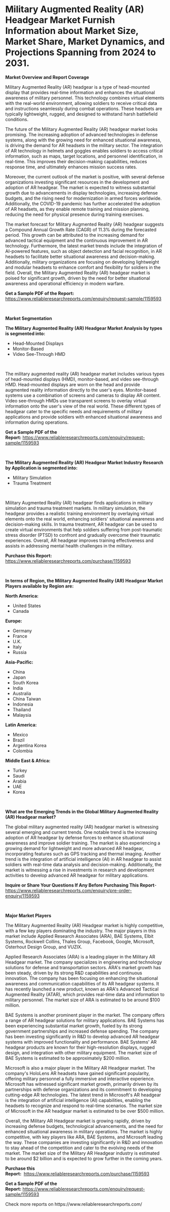 <p><h1>Military Augmented Reality (AR) Headgear Market Furnish Information about Market Size, Market Share, Market Dynamics, and Projections Spanning from 2024 to 2031.</h1></p><p><strong>Market Overview and Report Coverage</strong></p>
<p><p>Military Augmented Reality (AR) headgear is a type of head-mounted display that provides real-time information and enhances the situational awareness of military personnel. This technology combines virtual elements with the real-world environment, allowing soldiers to receive critical data and instructions seamlessly during combat operations. These headsets are typically lightweight, rugged, and designed to withstand harsh battlefield conditions.</p><p>The future of the Military Augmented Reality (AR) headgear market looks promising. The increasing adoption of advanced technologies in defense systems, along with the growing need for enhanced situational awareness, is driving the demand for AR headsets in the military sector. The integration of AR technology in helmets and goggles enables soldiers to access critical information, such as maps, target locations, and personnel identification, in real-time. This improves their decision-making capabilities, reduces response time, and ultimately enhances mission success rates.</p><p>Moreover, the current outlook of the market is positive, with several defense organizations investing significant resources in the development and adoption of AR headgear. The market is expected to witness substantial growth due to advancements in display technologies, increasing defense budgets, and the rising need for modernization in armed forces worldwide. Additionally, the COVID-19 pandemic has further accelerated the adoption of AR headsets, as they enable remote training and mission planning, reducing the need for physical presence during training exercises.</p><p>The market forecast for Military Augmented Reality (AR) headgear suggests a Compound Annual Growth Rate (CAGR) of 11.3% during the forecasted period. This growth can be attributed to the increasing demand for advanced tactical equipment and the continuous improvement in AR technology. Furthermore, the latest market trends include the integration of AI-powered features, such as object detection and facial recognition, in AR headsets to facilitate better situational awareness and decision-making. Additionally, military organizations are focusing on developing lightweight and modular headsets to enhance comfort and flexibility for soldiers in the field. Overall, the Military Augmented Reality (AR) headgear market is poised for significant growth, driven by the need for better situational awareness and operational efficiency in modern warfare.</p></p>
<p><strong>Get a Sample PDF of the Report:</strong> <a href="https://www.reliableresearchreports.com/enquiry/request-sample/1159593">https://www.reliableresearchreports.com/enquiry/request-sample/1159593</a></p>
<p>&nbsp;</p>
<p><strong>Market Segmentation</strong></p>
<p><strong>The Military Augmented Reality (AR) Headgear Market Analysis by types is segmented into:</strong></p>
<p><ul><li>Head-Mounted Displays</li><li>Monitor-Based</li><li>Video See-Through HMD</li></ul></p>
<p>&nbsp;</p>
<p><p>The military augmented reality (AR) headgear market includes various types of head-mounted displays (HMD), monitor-based, and video see-through HMD. Head-mounted displays are worn on the head and provide augmented reality information directly to the user's eyes. Monitor-based systems use a combination of screens and cameras to display AR content. Video see-through HMDs use transparent screens to overlay virtual information onto the user's view of the real world. These different types of headgear cater to the specific needs and requirements of military applications and provide soldiers with enhanced situational awareness and information during operations.</p></p>
<p><strong>Get a Sample PDF of the Report:</strong>&nbsp;<a href="https://www.reliableresearchreports.com/enquiry/request-sample/1159593">https://www.reliableresearchreports.com/enquiry/request-sample/1159593</a></p>
<p>&nbsp;</p>
<p><strong>The Military Augmented Reality (AR) Headgear Market Industry Research by Application is segmented into:</strong></p>
<p><ul><li>Military Simulation</li><li>Trauma Treatment</li></ul></p>
<p>&nbsp;</p>
<p><p>Military Augmented Reality (AR) headgear finds applications in military simulation and trauma treatment markets. In military simulation, the headgear provides a realistic training environment by overlaying virtual elements onto the real world, enhancing soldiers' situational awareness and decision-making skills. In trauma treatment, AR headgear can be used to create virtual environments that help soldiers suffering from post-traumatic stress disorder (PTSD) to confront and gradually overcome their traumatic experiences. Overall, AR headgear improves training effectiveness and assists in addressing mental health challenges in the military.</p></p>
<p><strong>Purchase this Report:</strong>&nbsp; <a href="https://www.reliableresearchreports.com/purchase/1159593">https://www.reliableresearchreports.com/purchase/1159593</a></p>
<p>&nbsp;</p>
<p><strong>In terms of Region, the Military Augmented Reality (AR) Headgear Market Players available by Region are:</strong></p>
<p>
    <p> <strong> North America: </strong>
        <ul>
            <li>United States</li>
            <li>Canada</li>
        </ul>
        </p> 
    <p> <strong> Europe: </strong>
        <ul>
            <li>Germany</li>
            <li>France</li>
            <li>U.K.</li>
            <li>Italy</li>
            <li>Russia</li>
        </ul>
        </p> 
    <p> <strong> Asia-Pacific: </strong>
        <ul>
            <li>China</li>
            <li>Japan</li>
            <li>South Korea</li>
            <li>India</li>
            <li>Australia</li>
            <li>China Taiwan</li>
            <li>Indonesia</li>
            <li>Thailand</li>
            <li>Malaysia</li>
        </ul>
        </p> 
    <p> <strong> Latin America: </strong>
        <ul>
            <li>Mexico</li>
            <li>Brazil</li>
            <li>Argentina Korea</li>
            <li>Colombia</li>
        </ul>
        </p> 
    <p> <strong> Middle East & Africa: </strong>
        <ul>
            <li>Turkey</li>
            <li>Saudi</li>
            <li>Arabia</li>
            <li>UAE</li>
            <li>Korea</li>
        </ul>
    </p>
    </p>
<p>&nbsp;</p>
<p><strong>What are the Emerging Trends in the Global Military Augmented Reality (AR) Headgear market?</strong></p>
<p><p>The global military augmented reality (AR) headgear market is witnessing several emerging and current trends. One notable trend is the increasing adoption of AR headgear by defense forces to enhance situational awareness and improve soldier training. The market is also experiencing a growing demand for lightweight and more advanced AR headgear, incorporating features such as GPS tracking and thermal imaging. Another trend is the integration of artificial intelligence (AI) in AR headgear to assist soldiers with real-time data analysis and decision-making. Additionally, the market is witnessing a rise in investments in research and development activities to develop advanced AR headgear for military applications.</p></p>
<p><strong>Inquire or Share Your Questions If Any Before Purchasing This Report</strong>- <a href="https://www.reliableresearchreports.com/enquiry/pre-order-enquiry/1159593">https://www.reliableresearchreports.com/enquiry/pre-order-enquiry/1159593</a></p>
<p>&nbsp;</p>
<p><strong>Major Market Players</strong></p>
<p><p>The Military Augmented Reality (AR) Headgear market is highly competitive, with a few key players dominating the industry. The major players in this market include Applied Research Associates (ARA), BAE Systems, Elbit Systems, Rockwell Collins, Thales Group, Facebook, Google, Microsoft, Osterhout Design Group, and VUZIX. </p><p>Applied Research Associates (ARA) is a leading player in the Military AR Headgear market. The company specializes in engineering and technology solutions for defense and transportation sectors. ARA's market growth has been steady, driven by its strong R&D capabilities and continuous innovation. The company has been focusing on enhancing the situational awareness and communication capabilities of its AR headgear systems. It has recently launched a new product, known as ARA's Advanced Tactical Augmented Reality (ATAR), which provides real-time data and information to military personnel. The market size of ARA is estimated to be around $100 million.</p><p>BAE Systems is another prominent player in the market. The company offers a range of AR headgear solutions for military applications. BAE Systems has been experiencing substantial market growth, fueled by its strong government partnerships and increased defense spending. The company has been investing significantly in R&D to develop advanced AR headgear systems with improved functionality and performance. BAE Systems' AR headgear products are known for their high-resolution displays, rugged design, and integration with other military equipment. The market size of BAE Systems is estimated to be approximately $200 million.</p><p>Microsoft is also a major player in the Military AR Headgear market. The company's HoloLens AR headsets have gained significant popularity, offering military personnel a fully immersive and interactive experience. Microsoft has witnessed significant market growth, primarily driven by its partnerships with defense organizations and its commitment to developing cutting-edge AR technologies. The latest trend in Microsoft's AR headgear is the integration of artificial intelligence (AI) capabilities, enabling the headsets to recognize and respond to real-time scenarios. The market size of Microsoft in the AR headgear market is estimated to be over $500 million.</p><p>Overall, the Military AR Headgear market is growing rapidly, driven by increasing defense budgets, technological advancements, and the need for enhanced situational awareness in military operations. The market is highly competitive, with key players like ARA, BAE Systems, and Microsoft leading the way. These companies are investing significantly in R&D and innovation to stay ahead of the competition and cater to the evolving needs of the market. The market size of the Military AR Headgear industry is estimated to be around $2 billion and is expected to grow further in the coming years.</p></p>
<p><strong>Purchase this Report:</strong>&nbsp;&nbsp;<a href="https://www.reliableresearchreports.com/purchase/1159593">https://www.reliableresearchreports.com/purchase/1159593</a></p>
<p></p>
<p><strong>Get a Sample PDF of the Report:</strong>&nbsp;<a href="https://www.reliableresearchreports.com/enquiry/request-sample/1159593">https://www.reliableresearchreports.com/enquiry/request-sample/1159593</a></p>
<p>Check more reports on https://www.reliableresearchreports.com/</p>